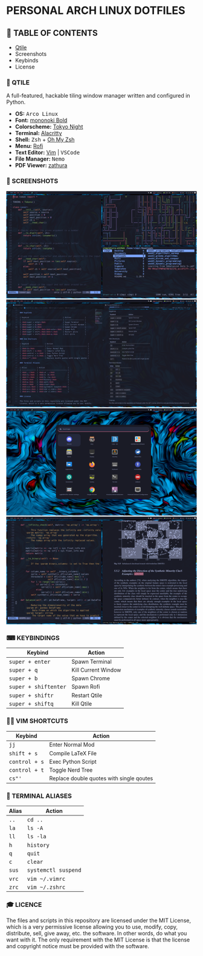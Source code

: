 # PERSONAL ARCH LINUX DOTFILES

## 👋 TABLE OF CONTENTS

- [Qtile](https://github.com/IuraCPersonal/.dotfiles//tree/main/.config/qtile)
- Screenshots
- Keybinds
- License

### 🐍 QTILE

A full-featured, hackable tiling window manager written and configured in Python.

- __OS:__ <kbd>Arco Linux</kbd>
- __Font:__ [mononoki Bold](https://madmalik.github.io/mononoki/)
- __Colorscheme:__ [Tokyo Night](https://github.com/enkia/tokyo-night-vscode-theme)
- __Terminal:__ [Alacritty](https://github.com/alacritty/alacritty)
- __Shell:__ <kbd>Zsh</kbd> + [Oh My Zsh](https://github.com/ohmyzsh/ohmyzsh)
- __Menu:__ [Rofi](https://github.com/davatorium/rofi)
- __Text Editor:__ [Vim](https://github.com/vim/vim) | <kbd>VSCode</kbd>
- __File Manager:__ <kbd>Nemo</kbd>
- __PDF Viewer:__ [zathura](https://github.com/pwmt/zathura)

### 🗻 SCREENSHOTS

<img src="https://raw.githubusercontent.com/IuraCPersonal/.dotfiles/main/.screenshots/ArcoLinux_2022-03-27_21-02-46.png" />
<img src="https://raw.githubusercontent.com/IuraCPersonal/.dotfiles/main/.screenshots/ArcoLinux_2022-03-29_10-03-31.png" />
<img src="https://raw.githubusercontent.com/IuraCPersonal/.dotfiles/main/.screenshots/ArcoLinux_2022-03-29_21-02-46.png" />
<img src="https://raw.githubusercontent.com/IuraCPersonal/.dotfiles/main/.screenshots/ArcoLinux_2022-03-29_10-40-44.png" />

### ⌨ KEYBINDINGS

| Keybind                                  | Action              |
| ---------------------------------------- | ------------------- |
| <kbd>super + enter</kbd>                 | Spawn Terminal      |
| <kbd>super + q</kbd>                     | Kill Current Window |
| <kbd>super + b</kbd>                     | Spawn Chrome        |
| <kbd>super + shift</kbd><kbd>enter</kbd> | Spawn Rofi          |
| <kbd>super + shift</kbd><kbd>r</kbd>     | Restart Qtile       |
| <kbd>super + shift</kbd><kbd>q</kbd>     | Kill Qtile          |

### 👩‍💻 VIM SHORTCUTS

| Keybind                | Action                                   |
| ---------------------- | ---------------------------------------- |
| <kbd>jj</kbd>          | Enter Normal Mod                         |
| <kbd>shift + s</kbd>   | Compile LaTeX File                       |
| <kbd>control + s</kbd> | Exec Python Script                       |
| <kbd>control + t</kbd> | Toggle Nerd Tree                         |
| <kbd>cs"'</kbd>        | Replace double quotes with single qoutes |

### 🔬 TERMINAL ALIASES

| Alias          | Action                       |
| -------------- | ---------------------------- |
| <kbd>..</kbd>  | <kbd>cd ..</kbd>             |
| <kbd>la</kbd>  | <kbd>ls -A</kbd>             |
| <kbd>ll</kbd>  | <kbd>ls -la</kbd>            |
| <kbd>h</kbd>   | <kbd>history</kbd>           |
| <kbd>q</kbd>   | <kbd>quit</kbd>              |
| <kbd>c</kbd>   | <kbd>clear</kbd>             |
| <kbd>sus</kbd> | <kbd>systemctl suspend</kbd> |
| <kbd>vrc</kbd> | <kbd>vim ~/.vimrc</kbd>      |
| <kbd>zrc</kbd> | <kbd>vim ~/.zshrc</kbd>      |

### 🎓 LICENCE

The files and scripts in this repository are licensed under the MIT License, which is a very permissive license allowing you to use, modify, copy, distribute, sell, give away, etc. the software. In other words, do what you want with it. The only requirement with the MIT License is that the license and copyright notice must be provided with the software.
